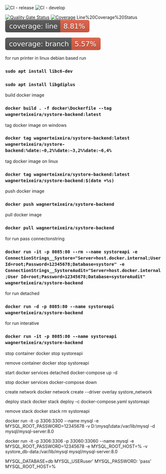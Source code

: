 ![CI - release](https://github.com/wagnerteixeira/systore-backend/workflows/CI%20-%20release/badge.svg?branch=master) ![CI - develop](https://github.com/wagnerteixeira/systore-backend/workflows/CI%20-%20develop/badge.svg?branch=develop)

[![Quality Gate Status](https://sonarcloud.io/api/project_badges/measure?project=wagnerteixeira_test-actions&metric=alert_status)](https://sonarcloud.io/dashboard?id=wagnerteixeira_test-actions) [![Coverage](https://sonarcloud.io/api/project_badges/measure?project=wagnerteixeira_test-actions&metric=coverage)](https://sonarcloud.io/dashboard?id=wagnerteixeira_test-actions)
Line%20Coverage%20Status
[![Line Coverage Status](./coverage-badge-line.svg)](https://github.com/wagnerteixeira/systore-backend/)

[![Branch Coverage Status](./coverage-badge-branch.svg)](https://github.com/wagnerteixeira/systore-backend/)

for run printer in linux debian based run

### `sudo apt install libc6-dev`

### `sudo apt install libgdiplus`

build docker image

### `docker build . -f docker\Dockerfile --tag wagnerteixeira/systore-backend:latest`

tag docker image on windows

### `docker tag wagnerteixeira/systore-backend:latest wagnerteixeira/systore-backend:%date:~0,2%%date:~3,2%%date:~6,4%`

tag docker image on linux

### `docker tag wagnerteixeira/systore-backend:latest wagnerteixeira/systore-backend:$(date +%s)`

push docker image

### `docker push wagnerteixeira/systore-backend`

pull docker image

### `docker pull wagnerteixeira/systore-backend`

for run pass connectonstring

### `docker run -it -p 8085:80 --rm --name systoreapi -e ConnectionStrings__Systore="Server=host.docker.internal;User Id=root;Password=12345678;Database=systore" -e ConnectionStrings__SystoreAudit="Server=host.docker.internal;User Id=root;Password=12345678;Database=systoreAudit" wagnerteixeira/systore-backend`

for run detached

### `docker run -d -p 8085:80 --name systoreapi wagnerteixeira/systore-backend`

for run interative

### `docker run -it -p 8085:80 --name systoreapi wagnerteixeira/systore-backend`

stop container
docker stop systoreapi

remove container
docker stop systoreapi

start docker services detached
docker-compose up -d

stop docker services
docker-compose down

create network
docker network create --driver overlay systore_network

deploy stack
docker stack deploy -c docker-compose.yaml systoreapi

remove stack
docker stack rm systoreapi

docker run -it -p 3306:3300 --name mysql -e MYSQL_ROOT_PASSWORD=12345678 -v D:\mysql\data:/var/lib/mysql -d mysql/mysql-server:8.0

docker run -it -p 3306:3306 -p 33060:33060 --name mysql -e MYSQL_ROOT_PASSWORD=12345678 -e MYSQL_ROOT_HOST=% -v systore_db-data:/var/lib/mysql mysql/mysql-server:8.0

MYSQL_DATABASE=db
MYSQL_USERuser'
MYSQL_PASSWORD: 'pass'
MYSQL_ROOT_HOST=%
